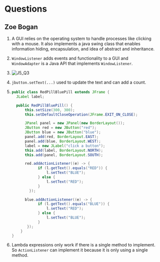 # Questions
## Zoe Bogan

1. A GUI relies on the operating system to handle processes like clicking with a mouse. It also implements a java swing class that enables information hiding, encapsulation, and idea of abstract and inheritance.

2. ```WindowListener``` adds events and functionality to a GUI and ```WindowAdapter``` is a Java API that implements ```WindowListener```.

3. ![J5_Q3](https://github.com/user-attachments/assets/fbaab9ea-98eb-4141-90d3-f35e7ff4702d)

4.  ```jbutton.setText(...)``` used to update the text and can add a count. 

5.  ```java
    public class RedPillBluePill extends JFrame {
      JLabel label;

      public RedPillBluePill() {
          this.setSize(300, 300);
          this.setDefaultCloseOperation(JFrame.EXIT_ON_CLOSE);

          JPanel panel = new JPanel(new BorderLayout());        
          JButton red = new JButton("red");
          JButton blue = new JButton("blue");
          panel.add(red, BorderLayout.EAST);
          panel.add(blue, BorderLayout.WEST);
          label = new JLabel("click a button");
          this.add(label, BorderLayout.NORTH);
          this.add(panel, BorderLayout.SOUTH);

          red.addActionListener((e) -> {
                if (l.getText().equals("RED")) {
                    l.setText("BLUE");
                } else {
                    l.setText("RED");
                }
            });

          blue.addActionListener((e) -> {
                if (l.getText().equals("BLUE")) {
                    l.setText("RED");
                } else {
                    l.setText("BLUE");
                }
           });
        }
    }
    ```
   
   6. Lambda expressions only work if there is a single method to implement. So ```ActionListener``` can implement it because it is only using a single method.  

